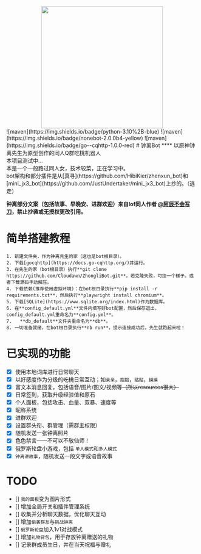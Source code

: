<div align=center><img width="320" height="320" src="https://s2.loli.net/2022/07/28/ijPWQzoX1rCVOme.jpg"/></div>
![maven](https://img.shields.io/badge/python-3.10%2B-blue)
![maven](https://img.shields.io/badge/nonebot-2.0.0b4-yellow)
 ![maven](https://img.shields.io/badge/go--cqhttp-1.0.0-red)
 # 钟离Bot
****
 以原神钟离先生为原型创作的同人Q群吃桃机器人<br>
本项目测试中...<br>
本是一个一般路过同人女，技术较菜，正在学习中。<br>
bot架构和部分插件是从[真寻](https://github.com/HibiKier/zhenxun_bot)和[mini_jx3_bot](https://github.com/JustUndertaker/mini_jx3_bot)上抄的。（逃走）<br>

**钟离部分文案（包括故事、早晚安、进群欢迎）来自lof同人作者 [@阿辰不会写刀](https://whz0508.lofter.com)，禁止抄袭或无授权更改引用。**<BR>

# 简单搭建教程
```
1. 新建文件夹，作为钟离先生的家（这也是bot根目录）。
2. 下载[gocqhttp](https://docs.go-cqhttp.org/)并运行。
3. 在先生的家（bot根目录）执行**git clone https://github.com/Cloudawn/ZhongliBot.git**。若克隆失败，可挂一个梯子。或者下载源码手动解压。
4. 下载依赖(推荐使用虚拟环境)：在bot根目录执行**pip install -r requirements.txt**，然后执行**playwright install chromium**。
5. 下载[SQLite](https://www.sqlite.org/index.html)作为数据库。
6. 在**config_default.yml**文件内填写好bot配置，然后保存退出，config_default.yml重命名为**config.yml**。
7.   **db_default**文件夹重命名为**db**。
8. 一切准备就绪，在bot根目录执行**nb run**，提示连接成功后，先生就跑起来啦！
```
# 已实现的功能
- [x] 使用本地词库进行日常聊天
- [x] 以好感度作为分级的~~吃桃~~日常互动；如``亲亲``，``抱抱``，``贴贴``，``摸摸``
- [x] 富文本消息回复，包括语音/图片/图文/视频等~~（所以resources很大）~~
- [x] 日常签到，获取升级经验值和原石
- [x] 个人面板，包括攻击、血量、双暴、速度等
- [x] 昵称系统
- [x] 进群欢迎
- [x] 设置群头衔、群管理（需群主权限）
- [x] 随机发送一张钟离照片
- [x] 色色禁言——不可以不敬仙师！
- [x] 俄罗斯轮盘小游戏，包括 ``单人模式``和``多人模式``
- [x] ``钟离讲故事``，随机发送一段文字或语音故事

# TODO
- [] ``我的面板``变为图片形式
- [] 增加全局开关和插件管理系统
- [] 收集并分析聊天数据，优化聊天互动
- [] 增加``偷袭群友``与``挑战钟离``
- [] ``俄罗斯轮盘``加入1v1对战模式
- [] 增加``礼物背包``，用于存放钟离赠送的礼物
- [] 记录群成员生日，并在当天祝福与赠礼
